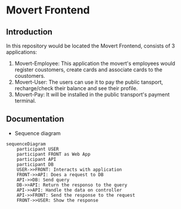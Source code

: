 # Movert Frontend

## Introduction
In this repository would be located the Movert Frontend, consists of 3 applications:

1. Movert-Employee:
    This application the movert's employees would register coustomers, create cards and associate cards to the coustomers.
2. Movert-User:
    The users can use it to pay the public tansport, recharge/check their balance and see their profile.  
3. Movert-Pay:
    It will be installed in the public transport's payment terminal.

## Documentation
- Sequence diagram
```mermaid
sequenceDiagram
    participant USER
    participant FRONT as Web App
    participant API
    participant DB
    USER->>FRONT: Interacts with application
    FRONT->>API: Does a request to DB 
    API->>DB: Send query
    DB->>API: Return the responso to the query
    API->>API: Handle the data on controller
    API->>FRONT: Send the response to the request
    FRONT->>USER: Show the response
```
